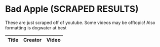 # Bad Apple (SCRAPED RESULTS) 

These are just scraped off of youtube. Some videos may be offtopic! Also formatting is dogwater at best

| Title             | Creator                     | Video                                        |
| ----------------- | --------------------------- | -------------------------------------------- |